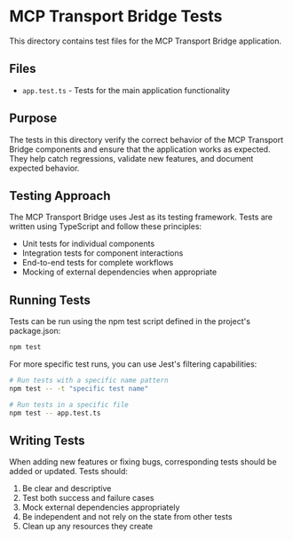 # MCP Transport Bridge Tests

This directory contains test files for the MCP Transport Bridge application.

## Files

- `app.test.ts` - Tests for the main application functionality

## Purpose

The tests in this directory verify the correct behavior of the MCP Transport Bridge components and ensure that the application works as expected. They help catch regressions, validate new features, and document expected behavior.

## Testing Approach

The MCP Transport Bridge uses Jest as its testing framework. Tests are written using TypeScript and follow these principles:

- Unit tests for individual components
- Integration tests for component interactions
- End-to-end tests for complete workflows
- Mocking of external dependencies when appropriate

## Running Tests

Tests can be run using the npm test script defined in the project's package.json:

```bash
npm test
```

For more specific test runs, you can use Jest's filtering capabilities:

```bash
# Run tests with a specific name pattern
npm test -- -t "specific test name"

# Run tests in a specific file
npm test -- app.test.ts
```

## Writing Tests

When adding new features or fixing bugs, corresponding tests should be added or updated. Tests should:

1. Be clear and descriptive
2. Test both success and failure cases
3. Mock external dependencies appropriately
4. Be independent and not rely on the state from other tests
5. Clean up any resources they create
